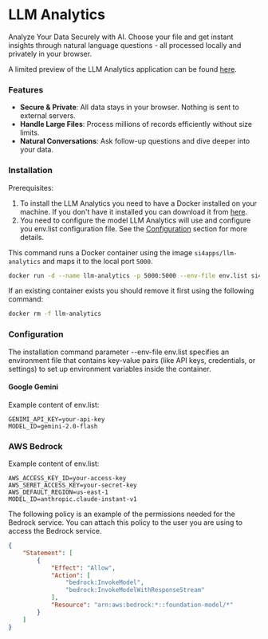 # LLM Analytics

Analyze Your Data Securely with AI. Choose your file and get instant insights through natural language questions - all processed locally and privately in your browser.

A limited preview of the LLM Analytics application can be found [here](https://freetextanalytics.com/).

### Features
- **Secure & Private**: All data stays in your browser. Nothing is sent to external servers.
- **Handle Large Files**: Process millions of records efficiently without size limits.
- **Natural Conversations**: Ask follow-up questions and dive deeper into your data.

### Installation

Prerequisites:
1. To install the LLM Analytics you need to have a Docker installed on your machine. If you don't have it installed you can download it from [here](https://www.docker.com/products/docker-desktop).
2. You need to configure the model LLM Analytics will use and configure you env.list configuration file. See the [Configuration](#configuration) section for more details.

This command runs a Docker container using the image `si4apps/llm-analytics` and maps it to the local port `5000`.
```bash
docker run -d --name llm-analytics -p 5000:5000 --env-file env.list si4apps/llm-analytics
```
If an existing container exists you should remove it first using the following command:
```bash
docker rm -f llm-analytics
```
### Configuration
The installation command parameter --env-file env.list specifies an environment file that contains key-value pairs (like API keys, credentials, or settings) to set up environment variables inside the container. 

#### Google Gemini
Example content of env.list:
```
GENIMI_API_KEY=your-api-key
MODEL_ID=gemini-2.0-flash
```

### AWS Bedrock 
Example content of env.list:
```
AWS_ACCESS_KEY_ID=your-access-key
AWS_SERET_ACCESS_KEY=your-secret-key
AWS_DEFAULT_REGION=us-east-1
MODEL_ID=anthropic.claude-instant-v1
```


The following policy is an example of the permissions needed for the Bedrock service. You can attach this policy to the user you are using to access the Bedrock service.
```json
{
    "Statement": [
        {
            "Effect": "Allow",
            "Action": [
                "bedrock:InvokeModel",
                "bedrock:InvokeModelWithResponseStream"
            ],
            "Resource": "arn:aws:bedrock:*::foundation-model/*"
        }
    ]
}
```